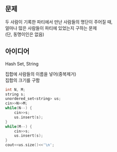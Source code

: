 ## 문제
두 사람이 기록한 파티에서 만난 사람들의 명단이 주어질 때,  
얼마나 많은 사람들이 파티에 있었는지 구하는 문제  
(단, 동명이인은 없음)

## 아이디어
Hash Set, String

집합에 사람들의 이름을 넣어(중복제거)  
집합의 크기를 구함
```cpp
int N, M;
string s;
unordered_set<string> us;
cin>>N>>M;
while(N--) {
	cin>>s;
	us.insert(s);
}
while(M--) {
	cin>>s;
	us.insert(s);
}
cout<<us.size()<<'\n';
```